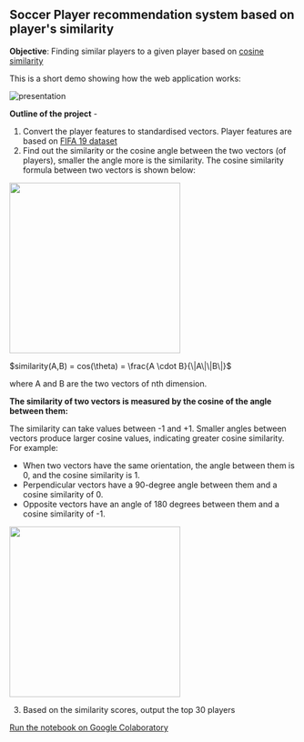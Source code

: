 ## Soccer Player recommendation system based on player's similarity

**Objective**: Finding similar players to a given player based on [cosine similarity](https://www.machinelearningplus.com/nlp/cosine-similarity/)

This is a short demo showing how the web application works:

![presentation](https://user-images.githubusercontent.com/38955297/192730749-e59780c3-36c9-420a-b9f4-d1dd021fd219.gif)

**Outline of the project** - 
1. Convert the player features to standardised vectors. Player features are based on [FIFA 19 dataset](https://www.kaggle.com/karangadiya/fifa19)
2. Find out the similarity or the cosine angle between the two vectors (of players), smaller the angle more is the similarity. The cosine similarity formula between two vectors is shown below: 

<img src = "https://miro.medium.com/max/720/1*IhpY-6LYV75983THCpWo-w.png" height=300 align="center"/>

$similarity(A,B) = cos(\theta) = \frac{A \cdot B}{\|A\|\|B\|}$

where A and B are the two vectors of nth dimension.

**The similarity of two vectors is measured by the cosine of the angle between them:**

The similarity can take values between -1 and +1. Smaller angles between vectors produce larger cosine values, indicating greater cosine similarity. For example:

- When two vectors have the same orientation, the angle between them is 0, and the cosine similarity is 1.
- Perpendicular vectors have a 90-degree angle between them and a cosine similarity of 0.
- Opposite vectors have an angle of 180 degrees between them and a cosine similarity of -1.
<img src="https://storage.googleapis.com/lds-media/images/cosine-similarity-vectors.original.jpg" height=300>

3. Based on the similarity scores, output the top 30 players

[Run the notebook on Google Colaboratory](https://colab.research.google.com/github/kavyajeetbora/player_scout_2019/blob/master/data/Similar_players.ipynb)
